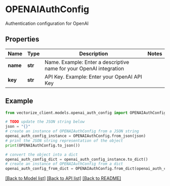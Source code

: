 # OPENAIAuthConfig

Authentication configuration for OpenAI

## Properties

Name | Type | Description | Notes
------------ | ------------- | ------------- | -------------
**name** | **str** | Name. Example: Enter a descriptive name for your OpenAI integration | 
**key** | **str** | API Key. Example: Enter your OpenAI API Key | 

## Example

```python
from vectorize_client.models.openai_auth_config import OPENAIAuthConfig

# TODO update the JSON string below
json = "{}"
# create an instance of OPENAIAuthConfig from a JSON string
openai_auth_config_instance = OPENAIAuthConfig.from_json(json)
# print the JSON string representation of the object
print(OPENAIAuthConfig.to_json())

# convert the object into a dict
openai_auth_config_dict = openai_auth_config_instance.to_dict()
# create an instance of OPENAIAuthConfig from a dict
openai_auth_config_from_dict = OPENAIAuthConfig.from_dict(openai_auth_config_dict)
```
[[Back to Model list]](../README.md#documentation-for-models) [[Back to API list]](../README.md#documentation-for-api-endpoints) [[Back to README]](../README.md)


